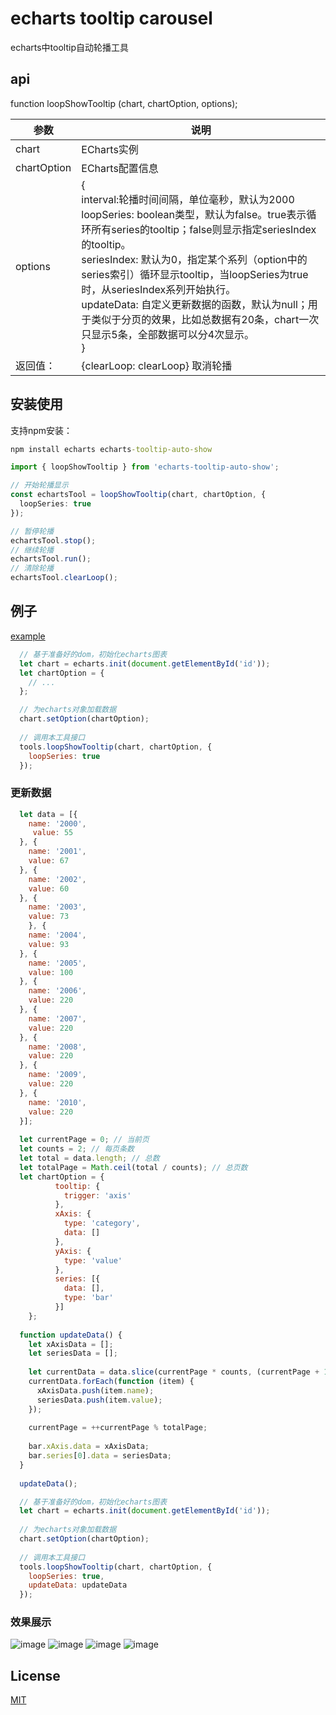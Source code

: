 # echarts tooltip carousel
echarts中tooltip自动轮播工具

## api
function loopShowTooltip (chart, chartOption, options);

参数| 说明
---|---
chart | ECharts实例
chartOption | ECharts配置信息
options | {<br>interval:轮播时间间隔，单位毫秒，默认为2000 <br> loopSeries:  boolean类型，默认为false。true表示循环所有series的tooltip；false则显示指定seriesIndex的tooltip。 <br> seriesIndex: 默认为0，指定某个系列（option中的series索引）循环显示tooltip，当loopSeries为true时，从seriesIndex系列开始执行。 <br> updateData:  自定义更新数据的函数，默认为null；用于类似于分页的效果，比如总数据有20条，chart一次只显示5条，全部数据可以分4次显示。 <br> }
返回值：| {clearLoop: clearLoop} 取消轮播

## 安装使用
支持npm安装：
```cmd
npm install echarts echarts-tooltip-auto-show
```

```ts
import { loopShowTooltip } from 'echarts-tooltip-auto-show';

// 开始轮播显示
const echartsTool = loopShowTooltip(chart, chartOption, {
  loopSeries: true
});

// 暂停轮播
echartsTool.stop();
// 继续轮播
echartsTool.run();
// 清除轮播
echartsTool.clearLoop();
```

## 例子
[example](https://github.com/chengwubin/echarts-tooltip-cyclic-display/blob/master/examples.html)<br>
```JavaScript
  // 基于准备好的dom，初始化echarts图表
  let chart = echarts.init(document.getElementById('id'));
  let chartOption = {
    // ...
  };

  // 为echarts对象加载数据
  chart.setOption(chartOption);
    
  // 调用本工具接口
  tools.loopShowTooltip(chart, chartOption, {
    loopSeries: true
  });
```
### 更新数据
```JavaScript
  let data = [{
    name: '2000',
     value: 55
  }, {
    name: '2001',
    value: 67
  }, {
    name: '2002',
    value: 60
  }, {
    name: '2003',
    value: 73
    }, {
    name: '2004',
    value: 93
  }, {
    name: '2005',
    value: 100
  }, {
    name: '2006',
    value: 220
  }, {
    name: '2007',
    value: 220
  }, {
    name: '2008',
    value: 220
  }, {
    name: '2009',
    value: 220
  }, {
    name: '2010',
    value: 220
  }];
  
  let currentPage = 0; // 当前页
  let counts = 2; // 每页条数
  let total = data.length; // 总数
  let totalPage = Math.ceil(total / counts); // 总页数
  let chartOption = {
          tooltip: {
            trigger: 'axis'
          },
          xAxis: {
            type: 'category',
            data: []
          },
          yAxis: {
            type: 'value'
          },
          series: [{
            data: [],
            type: 'bar'
          }]
    };
  
  function updateData() {
    let xAxisData = [];
    let seriesData = [];
  
    let currentData = data.slice(currentPage * counts, (currentPage + 1) * counts);
    currentData.forEach(function (item) {
      xAxisData.push(item.name);
      seriesData.push(item.value);
    });
  
    currentPage = ++currentPage % totalPage;
  
    bar.xAxis.data = xAxisData;
    bar.series[0].data = seriesData;
  }
 
  updateData();

  // 基于准备好的dom，初始化echarts图表
  let chart = echarts.init(document.getElementById('id'));
 
  // 为echarts对象加载数据
  chart.setOption(chartOption);
    
  // 调用本工具接口
  tools.loopShowTooltip(chart, chartOption, {
    loopSeries: true,
    updateData: updateData
  });
```

### 效果展示
![image](https://github.com/chengwubin/echarts-tooltip-auto-show/blob/master/src/assets/image/scatter.gif)
![image](https://github.com/chengwubin/echarts-tooltip-auto-show/blob/master/src/assets/image/line.gif)
![image](https://github.com/chengwubin/echarts-tooltip-auto-show/blob/master/src/assets/image/bar.gif)
![image](https://github.com/chengwubin/echarts-tooltip-auto-show/blob/master/src/assets/image/update.gif)


## License
[MIT](https://github.com/chengwubin/echarts-tooltip-cyclic-display/blob/master/LICENSE)
